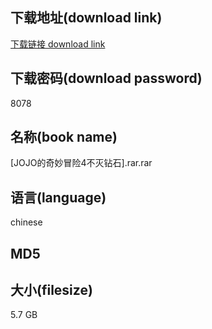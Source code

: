 ## 下载地址(download link)
[下载链接 download link](https://voluble-croquembouche-d321dc.netlify.app/?s=%5BJOJO%E7%9A%84%E5%A5%87%E5%A6%99%E5%86%92%E9%99%A94%E4%B8%8D%E7%81%AD%E9%92%BB%E7%9F%B3%5D.rar)

## 下载密码(download password)
8078

## 名称(book name)
[JOJO的奇妙冒险4不灭钻石].rar.rar

## 语言(language)
chinese

## MD5


## 大小(filesize)
5.7 GB
